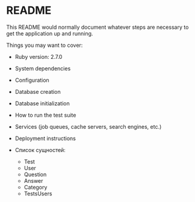 # README

This README would normally document whatever steps are necessary to get the
application up and running.

Things you may want to cover:

* Ruby version: 2.7.0

* System dependencies

* Configuration

* Database creation

* Database initialization

* How to run the test suite

* Services (job queues, cache servers, search engines, etc.)

* Deployment instructions

* Список сущностей:
  - Test
  - User
  - Question
  - Answer
  - Category
  - TestsUsers

